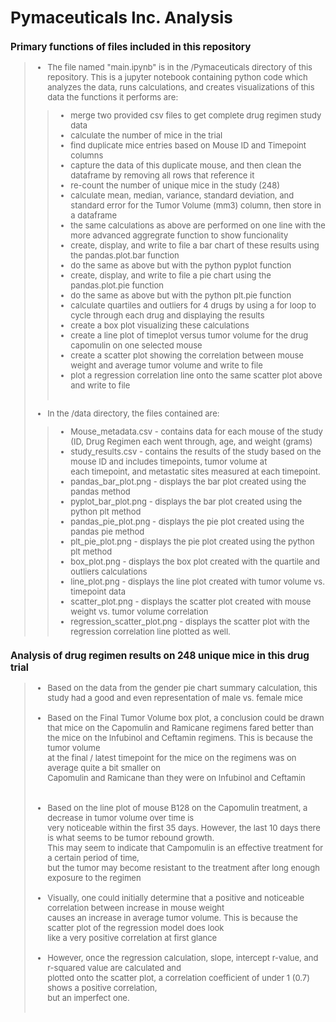 <font size="2.5">
  
# Pymaceuticals Inc. Analysis

### Primary functions of files included in this repository
> - The file named "main.ipynb" is in the /Pymaceuticals directory of this repository.  This is a jupyter notebook
> containing python code which analyzes the data, runs calculations, and creates visualizations of this data the
> functions it performs are:
> > - merge two provided csv files to get complete drug regimen study data<br>
> > - calculate the number of mice in the trial<br>
> > - find duplicate mice entries based on Mouse ID and Timepoint columns<br>
> > - capture the data of this duplicate mouse, and then clean the dataframe by removing all rows that reference it<br>
> > - re-count the number of unique mice in the study (248)<br>
> > - calculate mean, median, variance, standard deviation, and standard error for the Tumor Volume (mm3) column, then store in a dataframe<br>
> > - the same calculations as above are performed on one line with the more advanced aggregrate function to show funcionality<br>
> > - create, display, and write to file a bar chart of these results using the pandas.plot.bar function<br>
> > - do the same as above but with the python pyplot function<br>
> > - create, display, and write to file a pie chart using the pandas.plot.pie function<br>
> > - do the same as above but with the python plt.pie function<br>
> > - calculate quartiles and outliers for 4 drugs by using a for loop to cycle through each drug and displaying the results<br>
> > - create a box plot visualizing these calculations<br>
> > - create a line plot of timeplot versus tumor volume for the drug capomulin on one selected mouse<br>
> > - create a scatter plot showing the correlation between mouse weight and average tumor volume and write to file<br>
> > - plot a regression correlation line onto the same scatter plot above and write to file<br><br>
> - In the /data directory, the files contained are:<br>
> > - Mouse_metadata.csv - contains data for each mouse of the study (ID, Drug Regimen each went through, age, and weight (grams)<br>
> > - study_results.csv - contains the results of the study based on the mouse ID and includes timepoints, tumor volume at <br>
> > each timepoint, and metastatic sites measured at each timepoint.<br>
> > - pandas_bar_plot.png - displays the bar plot created using the pandas method<br>
> > - pyplot_bar_plot.png - displays the bar plot created using the python plt method<br>
> > - pandas_pie_plot.png - displays the pie plot created using the pandas pie method<br>
> > - plt_pie_plot.png - displays the pie plot created using the python plt method<br>
> > - box_plot.png - displays the box plot created with the quartile and outliers calculations<br>
> > - line_plot.png - displays the line plot created with tumor volume vs. timepoint data<br>
> > - scatter_plot.png - displays the scatter plot created with mouse weight vs. tumor volume correlation<br>
> > - regression_scatter_plot.png - displays the scatter plot with the regression correlation line plotted as well.<br>

### Analysis of drug regimen results on 248 unique mice in this drug trial
> - Based on the data from the gender pie chart summary calculation, this study had a good and even representation of male vs. female mice<br><br>
> - Based on the Final Tumor Volume box plot, a conclusion could be drawn that mice on the Capomulin and Ramicane
> regimens fared better than the mice on the Infubinol and Ceftamin regimens. This is because the tumor volume<br>
> at the final / latest timepoint for the mice on the regimens was on average quite a bit smaller on<br>
> Capomulin and Ramicane than they were on Infubinol and Ceftamin<br><br><br>
> - Based on the line plot of mouse B128 on the Capomulin treatment, a decrease in tumor volume over time is<br>
> very noticeable within the first 35 days. However, the last 10 days there is what seems to be tumor rebound growth.<br>
> This may seem to indicate that Campomulin is an effective treatment for a certain period of time,<br>
> but the tumor may become resistant to the treatment after long enough exposure to the regimen<br><br>
> - Visually, one could initially determine that a positive and noticeable correlation between increase in mouse weight<br>
> causes an increase in average tumor volume. This is because the scatter plot of the regression model does look<br>
> like a very positive correlation at first glance<br><br>
> - However, once the regression calculation, slope, intercept r-value, and r-squared value are calculated and<br>
> plotted onto the scatter plot, a correlation coefficient of under 1 (0.7) shows a positive correlation,<br>
> but an imperfect one. <br><br>
